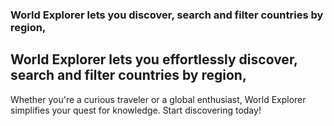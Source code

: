 ### World Explorer lets you discover, search and filter countries by region,

## World Explorer lets you effortlessly discover, search and filter countries by region,
Whether you're a curious traveler or a global enthusiast, World Explorer simplifies your quest for knowledge. 
Start discovering today!

